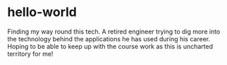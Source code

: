 # hello-world
Finding my way round this tech. A retired engineer trying to dig more into the technology behind the applications he has used during his career.
Hoping to be able to keep up with the course work as this is uncharted territory for me!
